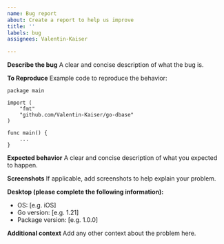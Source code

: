 ```yaml
---
name: Bug report
about: Create a report to help us improve
title: ''
labels: bug
assignees: Valentin-Kaiser

---
```


**Describe the bug**
A clear and concise description of what the bug is.

**To Reproduce**
Example code to reproduce the behavior:
```golang
package main

import (
    "fmt"
    "github.com/Valentin-Kaiser/go-dbase"
)

func main() {
    ...
}
```

**Expected behavior**
A clear and concise description of what you expected to happen.

**Screenshots**
If applicable, add screenshots to help explain your problem.

**Desktop (please complete the following information):**
 - OS: [e.g. iOS]
 - Go version: [e.g. 1.21]
 - Package version: [e.g. 1.0.0]

**Additional context**
Add any other context about the problem here.
